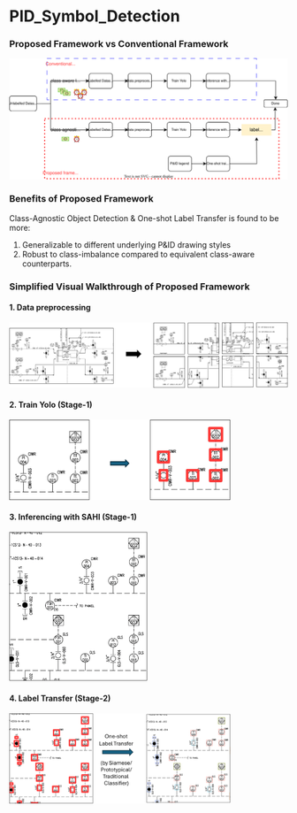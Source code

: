 # PID_Symbol_Detection

### Proposed Framework vs Conventional Framework
<img src="./media/workflow.svg" >

### Benefits of Proposed Framework
Class-Agnostic Object Detection & One-shot Label Transfer is found to be more:
1. Generalizable to different underlying P&ID drawing styles
2. Robust to class-imbalance
compared to equivalent class-aware counterparts.

### Simplified Visual Walkthrough of Proposed Framework 

#### 1. Data preprocessing
<img src="./media/overlapping_patches.png" width="800">


#### 2. Train Yolo (Stage-1)
<img src="./media/train_yolo.svg" width="400">

#### 3. Inferencing with SAHI (Stage-1)
<img src="./media/sahi_sample.gif" width="250">

#### 4. Label Transfer (Stage-2)
<img src="./media/label_transfer.png" width="400">
